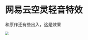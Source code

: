# 网易云空灵轻音特效

和原作还有些出入，这是效果

<img src="https://github.com/MlxChange/ParticleView/blob/master/img/cross.gif" style="zoom: 67%;" />
